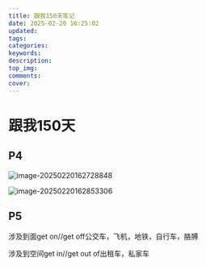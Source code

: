 ```yaml
---
title: 跟我150天笔记
date: 2025-02-20 16:25:02
updated:
tags:
categories:
keywords:
description:
top_img:
comments:
cover:
---
```


# 跟我150天

## P4

![image-20250220162728848](https://bu.dusays.com/2025/02/20/67b6e7718c4d0.png)

![image-20250220162853306](https://bu.dusays.com/2025/02/20/67b6e7c734580.png)

## P5

涉及到面get on//get off公交车，飞机，地铁，自行车，胳膊

涉及到空间get in//get out of出租车，私家车
